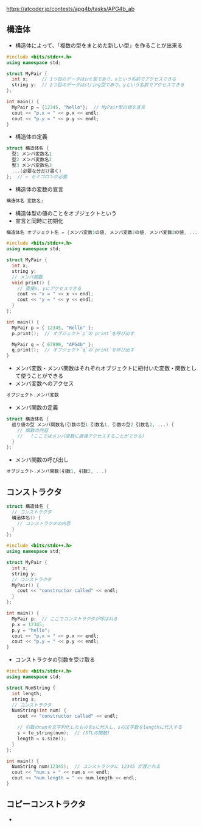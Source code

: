 https://atcoder.jp/contests/apg4b/tasks/APG4b_ab

## 構造体
- 構造体によって、「複数の型をまとめた新しい型」を作ることが出来る
```cpp
#include <bits/stdc++.h>
using namespace std;

struct MyPair {
  int x;     // 1つ目のデータはint型であり、xという名前でアクセスできる
  string y;  // 2つ目のデータはstring型であり、yという名前でアクセスできる
};

int main() {
  MyPair p = {12345, "hello"};  // MyPair型の値を宣言
  cout << "p.x = " << p.x << endl;
  cout << "p.y = " << p.y << endl;
}

```

- 構造体の定義
```cpp
struct 構造体名 {
  型1 メンバ変数名1
  型2 メンバ変数名2
  型3 メンバ変数名3
  ...(必要な分だけ書く)
};  // ← セミコロンが必要
```

- 構造体の変数の宣言
```cpp
構造体名 変数名;
```

- 構造体型の値のことをオブジェクトという
- 宣言と同時に初期化
```cpp
構造体名 オブジェクト名 = {メンバ変数1の値, メンバ変数2の値, メンバ変数3の値, ...(必要な分だけ書く)};
```


```cpp
#include <bits/stdc++.h>
using namespace std;

struct MyPair {
  int x;
  string y;
  // メンバ関数
  void print() {
    // 直接x, yにアクセスできる
    cout << "x = " << x << endl;
    cout << "y = " << y << endl;
  }
};

int main() {
  MyPair p = { 12345, "Hello" };
  p.print();  // オブジェクト`p`の`print`を呼び出す

  MyPair q = { 67890, "APG4b" };
  q.print();  // オブジェクト`q`の`print`を呼び出す
}

```

- メンバ変数・メンバ関数はそれぞれオブジェクトに紐付いた変数・関数として使うことができる
- メンバ変数へのアクセス
```cpp
オブジェクト.メンバ変数
```

- メンバ関数の定義
```cpp
struct 構造体名 {
  返り値の型 メンバ関数名(引数の型1 引数名1, 引数の型2 引数名2, ...) {
    // 関数の内容
    //   (ここではメンバ変数に直接アクセスすることができる)
  }
};
```

- メンバ関数の呼び出し
```cpp
オブジェクト.メンバ関数(引数1, 引数2, ...)
```



## コンストラクタ
```cpp
struct 構造体名 {
  // コンストラクタ
  構造体名() {
    // コンストラクタの内容
  }
};
```

```cpp
#include <bits/stdc++.h>
using namespace std;

struct MyPair {
  int x;
  string y;
  // コンストラクタ
  MyPair() {
    cout << "constructor called" << endl;
  }
};

int main() {
  MyPair p;  // ここでコンストラクタが呼ばれる
  p.x = 12345;
  p.y = "hello";
  cout << "p.x = " << p.x << endl;
  cout << "p.y = " << p.y << endl;
}

```

- コンストラクタの引数を受け取る
```cpp
#include <bits/stdc++.h>
using namespace std;

struct NumString {
  int length;
  string s;
  // コンストラクタ
  NumString(int num) {
    cout << "constructor called" << endl;

    // 引数のnumを文字列化したものをsに代入し、sの文字数をlengthに代入する
    s = to_string(num);  // (STLの関数)
    length = s.size();
  }
};

int main() {
  NumString num(12345);  // コンストラクタに 12345 が渡される
  cout << "num.s = " << num.s << endl;
  cout << "num.length = " << num.length << endl;
}

```


## コピーコンストラクタ
- 
